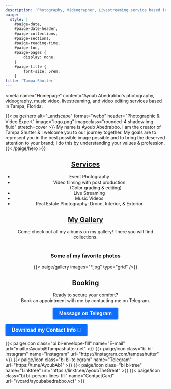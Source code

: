 ```yaml
---
description: 'Photography, Videographer, Livestreaming service based in Tampa, Florida.'
paige:
  style: |
    #paige-date,
    #paige-date-header,
    #paige-collections,
    #paige-sections,
    #paige-reading-time,
    #paige-toc,
    #paige-pages {
        display: none;
    }
    #paige-title {
        font-size: 5rem;
    }
title: 'Tampa Shutter'
---
```


<head>

<meta name="Homepage" content="Ayoub Abedrabbo's photography, videography, music video, livestreaming, and video editing services based in Tampa, Florida.

</head>

{{< paige/hero
    alt="Landscape"
    format="webp"
    header="Photographic & Video Expert"
    image="logo.png"
    imageclass="rounded-4 shadow img-fluid"
    stretch=cover >}}
My name is Ayoub Abedrabbo. I am the creator of Tampa Shutter & I welcome you to our journey together. My goals are to represent you in the best possible image possible and to bring the deserved attention to your brand; I do this by understanding your values & profession.
{{< /paige/hero >}}

<style>
  h2, ul {
    text-align: center;
  }

 .my-button {
      display: inline-block;
      padding: 10px 20px;
      font-size: 16px;
      font-weight: bold;
      text-align: center;
      text-decoration: none;
      background-color: #0D6EFD;
      color: white;
      border: none;
      border-radius: 4px;
      transition: background-color 0.3s ease;
    }

    .my-button:hover {
      background-color: #45a049;
    }
  
    .my-button a {
      color: white;
      text-decoration: none;
</style>

<div style="text-align: center;"> 
<h2> <strong> <a href="/services/">Services</a> </strong> 
</div>

</h2>

 <ul>
  <li>Event Photography</li>
  <li>Video filming with post production</li>
  <dd>(Color grading & editing)</dd>
  <li>Live Streaming</li>
  <li>Music Videos</li>
  <li>Real Estate Photography: Drone, Interior, & Exterior</li>
</ul>

<div style="text-align: center;"> 
<h2><strong><a href="/gallery/">My Gallery</a></strong></h2>
Come check out all my albums on my gallery! There you will find collections.<br>
<br>
<h3><strong>Some of my favorite photos</strong></h3>

{{< paige/gallery images="*.jpg" type="grid" />}}

</div>

<div style="text-align: center;">

<h2> <strong> Booking </strong> </h2>

Ready to secure your comfort? 
<br>
Book an appointment with me by contacting me on Telegram.

<button class="my-button"><a href="t.me/AyoubAb1">Message on Telegram</a></button>

</div>

<button class="my-button"><a href="https://www.tampashutter.net/vcard/ayoubabedrabbo.vcf">Download my Contact Info 📒</a></button>

<div class="column-gap-3 d-flex display-6 justify-content-center mb-3">
    {{< paige/icon class="bi bi-envelope-fill" name="E-mail" url="mailto:Ayoub@Tampashutter.net" >}}
    {{< paige/icon class="bi bi-instagram" name="Instagram" url="https://instagram.com/tampashutter" >}}
    {{< paige/icon class="bi bi-telegram" name="Telegram" url="https://t.me/AyoubAb1" >}}
    {{< paige/icon class="bi bi-tree" name="Linktree" url="https://linktr.ee/AyoubTheGreat" >}}
    {{< paige/icon class="bi bi-person-lines-fill" name="ContactCard" url="/vcard/ayoubabedrabbo.vcf" >}}
</div>
